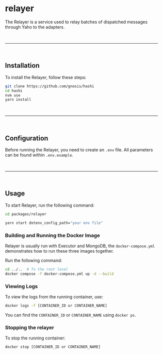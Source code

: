 # relayer

The Relayer is a service used to relay batches of dispatched messages through Yaho to the adapters.

&nbsp;

---

&nbsp;

## Installation

To install the Relayer, follow these steps:

```bash
git clone https://github.com/gnosis/hashi
cd hashi
nvm use
yarn install
```

&nbsp;

---

&nbsp;

## Configuration

Before running the Relayer, you need to create an `.env` file. All parameters can be found within `.env.example`.

&nbsp;

---

&nbsp;

## Usage

To start Relayer, run the following command:

```bash
cd packages/relayer
```

```bash
yarn start dotenv_config_path="your env file"
```

### Building and Running the Docker Image

Relayer is usually run with Executor and MongoDB, the `docker-compose.yml` demonstrates how to run these three images
together.

Run the following command:

```sh
cd ../..  # To the root level
docker compose -f docker-compose.yml up -d --build
```

### Viewing Logs

To view the logs from the running container, use:

```sh
docker logs -f [CONTAINER_ID or CONTAINER_NAME]
```

You can find the `CONTAINER_ID` or `CONTAINER_NAME` using `docker ps`.

### Stopping the relayer

To stop the running container:

```sh
docker stop [CONTAINER_ID or CONTAINER_NAME]
```
